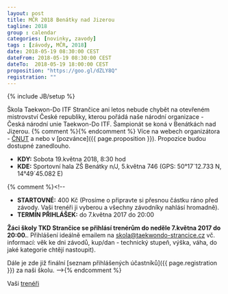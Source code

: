 ```yaml
---
layout: post
title: MČR 2018 Benátky nad Jizerou
tagline: 2018
group : calendar
categories: [novinky, zavody]
tags : [závody, MČR, 2018]
date: 2018-05-19 08:30:00 CEST
dateFrom: 2018-05-19 08:30:00 CEST
dateTo:  2018-05-19 18:00:00 CEST
proposition: "https://goo.gl/dZLY8Q"
registration: ""
---
```

{% include JB/setup %}

Škola Taekwon-Do ITF Strančice ani letos nebude chybět na otevřeném mistrovství České republiky, kterou pořádá naše národní organizace - Česká národní unie Taekwon-Do ITF. Šampionát se koná v Benátkách nad Jizerou. 
{% comment %}<!--
Více na webech organizátora - [ČNUT](https://www.taekwondocz.com/index.php/194-mistrovstvi-cr-taekwon-do-itf-2017) a nebo v [propozicích]({{ page.proposition }}).
-->{% endcomment %}
Více na webech organizátora - [ČNUT](https://www.taekwondocz.com/index.php/194-mistrovstvi-cr-taekwon-do-itf-2017) a nebo v [pozvánce]({{ page.proposition }}). Propozice budou dostupné zanedlouho.

- **KDY:** Sobota 19.května 2018, 8:30 hod
- **KDE:** Sportovní hala ZŠ Benátky n/J, 5.května 746 (GPS: 50°17´12.733 N, 14°49´45.082 E)

{% comment %}<!--
- **STARTOVNÉ:** 400 Kč (Prosíme o připravte si přesnou částku ráno před závody. Vaši trenéři ji vyberou a všechny závodníky nahlásí hromadně).
- **TERMÍN PŘIHLÁŠEK:** do 7.května 2017 do 20:00

**Žáci školy TKD Strančice se přihlásí trenérům do neděle 7.května 2017 do 20:00.**. Přihlášení ideálně emailem na <a href="mailto:skola@taekwondo-strancice.cz">skola@taekwondo-strancice.cz</a> vč. informací: věk ke dni závodů, kup/dan - technický stupeň, výška, váha, do jaké kategorie chtějí nastoupit).

Dále je zde již finální [seznam přihlášených účastníků]({{ page.registration }}) za naši školu.
-->{% endcomment %}

Vaši [trenéři](/treneri)
